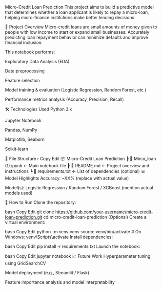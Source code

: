 Micro-Credit Loan Prediction
This project aims to build a predictive model that determines whether a loan applicant is likely to repay a micro-loan, helping micro-finance institutions make better lending decisions.

📑 Project Overview
Micro-credit loans are small amounts of money given to people with low income to start or expand small businesses. Accurately predicting loan repayment behavior can minimize defaults and improve financial inclusion.

This notebook performs:

Exploratory Data Analysis (EDA)

Data preprocessing

Feature selection

Model training & evaluation (Logistic Regression, Random Forest, etc.)

Performance metrics analysis (Accuracy, Precision, Recall)

🛠️ Technologies Used
Python 3.x

Jupyter Notebook

Pandas, NumPy

Matplotlib, Seaborn

Scikit-learn

📂 File Structure
r
Copy
Edit
📦 Micro-Credit Loan Prediction
 ┣ 📄 Mirco_loan (1).ipynb   <- Main notebook file
 ┣ 📄 README.md              <- Project overview and instructions
 ┗ 📄 requirements.txt       <- List of dependencies (optional)
📊 Model Highlights
Accuracy: ~XX% (replace with actual value)

Model(s): Logistic Regression / Random Forest / XGBoost (mention actual models used)

🚀 How to Run
Clone the repository:

bash
Copy
Edit
git clone https://github.com/your-username/micro-credit-loan-prediction.git
cd micro-credit-loan-prediction
(Optional) Create a virtual environment:

bash
Copy
Edit
python -m venv venv
source venv/bin/activate  # On Windows: venv\Scripts\activate
Install dependencies:

bash
Copy
Edit
pip install -r requirements.txt
Launch the notebook:

bash
Copy
Edit
jupyter notebook
📈 Future Work
Hyperparameter tuning using GridSearchCV

Model deployment (e.g., Streamlit / Flask)

Feature importance analysis and model interpretability
